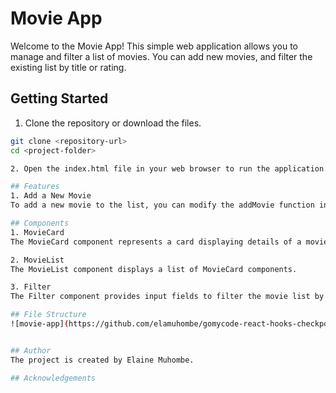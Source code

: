 # Movie App

Welcome to the Movie App! This simple web application allows you to manage and filter a list of movies. You can add new movies, and filter the existing list by title or rating.

## Getting Started

1. Clone the repository or download the files.

```bash
git clone <repository-url>
cd <project-folder>

2. Open the index.html file in your web browser to run the application.

## Features
1. Add a New Movie
To add a new movie to the list, you can modify the addMovie function in the app.js file.

## Components
1. MovieCard
The MovieCard component represents a card displaying details of a movie, including title, description, poster image, and rating.

2. MovieList
The MovieList component displays a list of MovieCard components.

3. Filter
The Filter component provides input fields to filter the movie list by title and rating.

## File Structure
![movie-app](https://github.com/elamuhombe/gomycode-react-hooks-checkpoint/assets/10416177/42aa58fc-5ca9-422b-85bc-69145e2c3fe2)


## Author
The project is created by Elaine Muhombe.

## Acknowledgements

